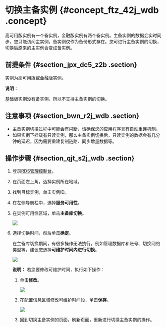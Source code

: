 # 切换主备实例 {#concept_ftz_42j_wdb .concept}

高可用版实例有一个备实例，金融版实例有两个备实例。主备实例的数据会实时同步，您只能访问主实例，备实例仅作为备份形式存在。您可进行主备实例的切换，切换后原来的主实例会变成备实例。

## 前提条件 {#section_jpx_dc5_z2b .section}

实例为高可用版或金融版实例。

**说明：** 

基础版实例没有备实例，所以不支持主备实例的切换。

## 注意事项 {#section_bwn_r2j_wdb .section}

-   主备实例切换过程中可能会有闪断，请确保您的应用程序具有自动重连机制。
-   如果实例下挂载有只读实例，那么主备实例切换后，只读实例的数据会有几分钟的延迟，因为需要重建复制链路、同步增量数据等。

## 操作步骤 {#section_qjt_s2j_wdb .section}

1.  登录[RDS管理控制台](https://rds.console.aliyun.com/)。
2.  在页面左上角，选择实例所在地域。
3.  找到目标实例，单击实例ID。
4.  在左侧导航栏中，选择**服务可用性**。
5.  在实例可用性区域，单击**主备库切换**。

    ![](http://static-aliyun-doc.oss-cn-hangzhou.aliyuncs.com/assets/img/7885/154080318811172_zh-CN.png)

6.  选择切换时间，然后单击**确定**。

    在主备库切换期间，有很多操作无法执行，例如管理数据库和账号、切换网络类型等，建议您选择**可维护时间内进行切换**。

    ![](http://static-aliyun-doc.oss-cn-hangzhou.aliyuncs.com/assets/img/7885/15408031883021_zh-CN.png)

    **说明：** 若您要修改可维护时间，执行如下操作：

    1.  单击**修改**。

        ![](http://static-aliyun-doc.oss-cn-hangzhou.aliyuncs.com/assets/img/7884/15408031883017_zh-CN.png)

    2.  在配置信息区域修改可维护时间段，单击**保存**。

        ![](http://static-aliyun-doc.oss-cn-hangzhou.aliyuncs.com/assets/img/7884/154080318821079_zh-CN.png)

    3.  回到切换主备实例的页面，刷新页面，重新进行切换主备实例的操作。

